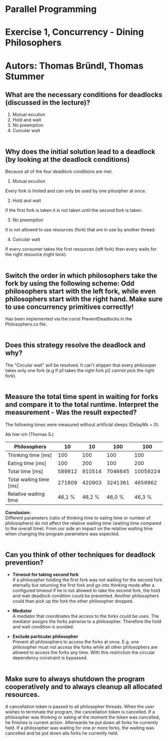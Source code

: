 # Parallel Programming

# Exercise 1, Concurrency - Dining Philosophers

# Autors: Thomas Bründl, Thomas Stummer

## What are the necessary conditions for deadlocks (discussed in the lecture)?

1. Mutual exculion
2. Hold and wait
3. No preemption
4. Curcular wait
   <br/>
   <br/>

## Why does the initial solution lead to a deadlock (by looking at the deadlock conditions)

Because all of the four deadlock conditions are met.

1. Mutual exculion

Every fork is limited and can only be used by one pilosipher at once.

2. Hold and wait

if the first fork is taken it is not taken until the second fork is taken.

3. No preemption

It is not allowed to use resources (fork) that are in use by another thread.

4. Curcular wait

If every consumer takes the first resources (left fork) then every waits for the right resource (right lock).
<br/>
<br/>

## Switch the order in which philosophers take the fork by using the following scheme: Odd philosophers start with the left fork, while even philosophers start with the right hand. Make sure to use concurrency primitives correctly!

Has been implemented via the const PreventDeadlocks in the Philosophers.cs file.
<br/>
<br/>

## Does this strategy resolve the deadlock and why?

The "Circular wait" will be resolved. It can't ahppen that every philosoper takes only one fork (e.g If p1 takes the right fork p2 cannot pick the right fork).
<br/>
<br/>

## Measure the total time spent in waiting for forks and compare it to the total runtime. Interpret the measurement - Was the result expected?

The following times were measured without artificial sleeps (DelayMs = 0).

Ab hier ich (Thomas S.)

| Philosophers            | 10     | 10     | 100     | 100      |
| ----------------------- | ------ | ------ | ------- | -------- |
| Thinking time [ms]      | 100    | 100    | 100     | 100      |
| Eating time [ms]        | 100    | 200    | 100     | 200      |
| Total time [ms]         | 589812 | 910514 | 7046645 | 10059224 |
| Total waiting time [ms] | 271809 | 420903 | 3241361 | 4656962  |
| Relative waiting time   | 46,1 % | 46,2 % | 46,0 %  | 46,3 %   |

**Conslusion:**<br/>
Different parameters (ratio of thinking time to eating time or number of philosophers) do not affect the relative waiting time (waiting time compared to the overall time). From our side an impact on the relative waiting time when changing the program parameters was expected.
<br/>
<br/>

## Can you think of other techniques for deadlock prevention?

- **Timeout for taking second fork**<br/>
  If a philosopher holding the first fork was not waiting for the second fork eternally but returning the first fork and go into thinking mode after a configured timeout if he is not allowed to take the second fork, the hold and wait deadlock condition could be prevented. Another philosophers could than pick up the fork the other philosopher dropped.

- **Mediator**<br/>
  A mediator that coordinates the access to the forks could be uses. The mediator assigns the forks pairwise to a philosopher. Therefore the hold and wait condition is avoided.

- **Exclude particular philosopher**<br/>
  Prevent all philosophers to access the forks at once. E.g. one philosopher must not access the forks while all other philosophers are allowed to access the forks any time. With this restriction the circular dependency constraint is bypassed.
  <br/>
  <br/>

## Make sure to always shutdown the program cooperatively and to always cleanup all allocated resources.

A cancellation token is passed to all philosopher threads. When the user wishes to terminate the program, the cancellation token is cancelled. If a philosopher was thinking or eating at the moment the token was cancelled, he finishes is current action. Afterwards he put down all forks he currently held. If a philosopher was waiting for one or more forks, the waiting was cancelled and he put down alls forks he currently held.

